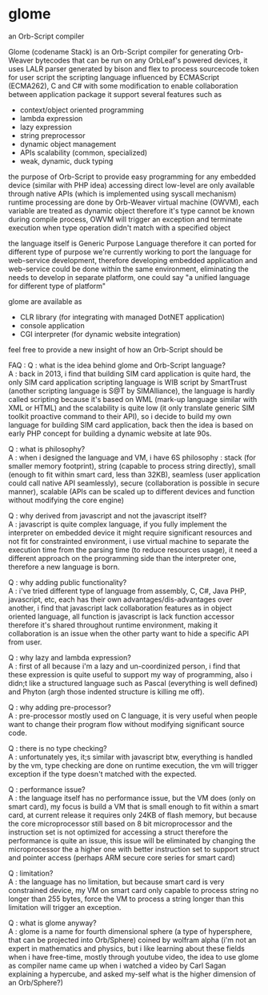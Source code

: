 # glome
an Orb-Script compiler


Glome (codename Stack) is an Orb-Script compiler for generating Orb-Weaver bytecodes that can be run on any OrbLeaf's powered devices,
it uses LALR parser generated by bison and flex to process sourcecode token for user script
the scripting language influenced by ECMAScript (ECMA262), C and C# with some modification 
to enable collaboration between application package
it support several features such as 
 * context/object oriented programming
 * lambda expression
 * lazy expression
 * string preprocessor
 * dynamic object management
 * APIs scalability (common, specialized)
 * weak, dynamic, duck typing
 
the purpose of Orb-Script to provide easy programming for any embedded device (similar with PHP idea)
accessing direct low-level are only available through native APIs (which is implemented using syscall mechanism)
runtime processing are done by Orb-Weaver virtual machine (OWVM), each variable are treated as dynamic object therefore
it's type cannot be known during compile process, OWVM will trigger an exception and terminate execution
when type operation didn't match with a specified object

the language itself is Generic Purpose Language therefore it can ported for different type of purpose
we're currently working to port the language for web-service development, therefore developing
embedded application and web-service could be done within the same environment, eliminating the needs
to develop in separate platform, one could say "a unified language for different type of platform"

glome are available as
 * CLR library (for integrating with managed DotNET application)
 * console application
 * CGI interpreter (for dynamic website integration)

feel free to provide a new insight of how an Orb-Script should be


FAQ : 
Q : what is the idea behind glome and Orb-Script language?<br>
A : back in 2013, i find that building SIM card application is quite hard, the only SIM card application scripting language is WIB script by SmartTrust (another scripting language is S@T by SIMAlliance), the language is hardly called scripting because it's based on WML (mark-up language similar with XML or HTML) and the scalability is quite low (it only translate generic SIM toolkit proactive command to their API), so i decide to build my own language for building SIM card application, back then the idea is based on early PHP concept for building a dynamic website at late 90s.

Q : what is philosophy? <br>
A : when i designed the language and VM, i have 6S philosophy : stack (for smaller memory footprint), string (capable to process string directly), small (enough to fit within smart card, less than 32KB), seamless (user application could call native API seamlessly), secure (collaboration is possible in secure manner), scalable (APIs can be scaled up to different devices and function without modifying the core engine)

Q : why derived from javascript and not the javascript itself?<br>
A : javascript is quite complex language, if you fully implement the interpreter on embedded device it might require significant resources and not fit for constrainted environment, i use virtual machine to separate the execution time from the parsing time (to reduce resources usage), it need a different approach on the programming side than the interpreter one, therefore a new language is born.

Q : why adding public functionality?<br>
A : i've tried different type of language from assembly, C, C#, Java PHP, javascript, etc, each has their own advantages/dis-advantages over another, i find that javascript lack collaboration features as in object oriented language, all function is javascript is lack function accessor therefore it's shared throughout runtime environment, making it collaboration is an issue when the other party want to hide a specific API from user.

Q : why lazy and lambda expression?<br>
A : first of all because i'm a lazy and un-coordinized person, i find that these expression is quite useful to support my way of programming, also i didn;t like a structured language such as Pascal (everything is well defined) and Phyton (argh those indented structure is killing me off).

Q : why adding pre-processor?<br>
A : pre-processor mostly used on C language, it is very useful when people want to change their program flow without modifying significant source code.

Q : there is no type checking?<br>
A : unfortunately yes, it;s similar with javascript btw, everything is handled by the vm, type checking are done on runtime execution, the vm will trigger exception if the type doesn't matched with the expected.

Q : performance issue?<br>
A : the language itself has no performance issue, but the VM does (only on smart card), my focus is build a VM that is small enough to fit within a smart card, at current release it requires only 24KB of flash memory, but because the core microprocessor still based on 8 bit microprocessor and the instruction set is not optimized for accessing a struct therefore the performance is quite an issue, this issue will be eliminated by changing the microprocessor the a higher one with better instruction set to support struct and pointer access (perhaps ARM secure core series for smart card)

Q : limitation?<br>
A : the language has no limitation, but because smart card is very constrained device, my VM on smart card only capable to process string no longer than 255 bytes, force the VM to process a string longer than this limitation will trigger an exception.

Q : what is glome anyway?<br>
A : glome is a name for fourth dimensional sphere (a type of hypersphere, that can be projected into Orb/Sphere) coined by wolfram alpha (i'm not an expert in mathematics and physics, but i like learning about these fields when i have free-time, mostly through youtube video, the idea to use glome as compiler name came up when i watched a video by Carl Sagan explaining a hypercube, and asked my-self what is the higher dimension of an Orb/Sphere?)
